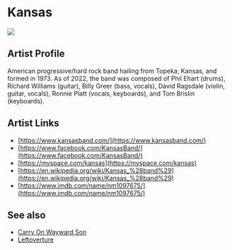 # Kansas

![](../../asssets/artists/Kansas.png)

## Artist Profile

American progressive/hard rock band hailing from Topeka, Kansas, and formed in 1973. As of 2022, the band was composed of Phil Ehart (drums), Richard Williams (guitar), Billy Greer (bass, vocals), David Ragsdale (violin, guitar, vocals), Ronnie Platt (vocals, keyboards), and Tom Brislin (keyboards).

## Artist Links

- [https://www.kansasband.com/](https://www.kansasband.com/)
- [https://www.facebook.com/KansasBand/](https://www.facebook.com/KansasBand/)
- [https://myspace.com/kansas](https://myspace.com/kansas)
- [https://en.wikipedia.org/wiki/Kansas_%28band%29](https://en.wikipedia.org/wiki/Kansas_%28band%29)
- [https://www.imdb.com/name/nm1097675/](https://www.imdb.com/name/nm1097675/)


## See also

- [Carry On Wayward Son](Kansas-Carry_On_Wayward_Son.md)
- [Leftoverture](Kansas-Leftoverture.md)
